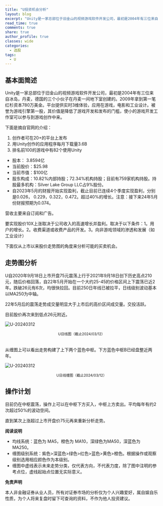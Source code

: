 ```yaml
---
title: "U投资机会分析"
layout: blog
excerpt: "Unity是一家总部位于旧金山的视频游戏软件开发公司，最初是2004年有三位来自冰岛，丹麦，德国的三个小伙子在丹麦一间地下室创建的。2009年拿到第一笔红杉资本780万美金。平台提供实时3维体验，应用在游戏，电影和工业设计。被誉为游戏引擎第一股，其价值是降低了游戏开发和发布的门槛，使小的游戏开发工作室可以参与到游戏创作中来。"
read_time: true
comments: true
share: true
author_profile: true
classes: wide
categories:
  - 选股
tags:
  - U
---
```


## 基本面简述

Unity是一家总部位于旧金山的视频游戏软件开发公司，最初是2004年有三位来自冰岛，丹麦，德国的三个小伙子在丹麦一间地下室创建的。2009年拿到第一笔红杉资本780万美金。平台提供实时3维体验，应用在游戏，电影和工业设计。被誉为游戏引擎第一股，其价值是降低了游戏开发和发布的门槛，使小的游戏开发工作室可以参与到游戏创作中来。

下面是摘自官网的介绍：
1. 创作者可在20+的平台上发布
2. 用Unity创作的应用程序每月下载量3.6B
3. 排名前100的游戏中有82个使用Unity

* 股本： 3.8594亿
* 当前股价：$25.98
* 当前市值：$100亿
* 股东构成：10.82%内部持股；72.34%机构持股；目前有759家机构持股。持股最多机构：Silver Lake Group LLC占9%股份。
* 自2023年5月的财报开始实现盈利，截止目前已连续4个季度实现盈利，分别是0.026， 0.229，0.322，0.472。超过40%的增长。注意：接下来24年5月份财报预期为0.074。

营收主要来自订阅和广告。

要实现股价10X上涨取决于公司收入的高速增长并盈利。取决于以下条件：1。用户的增长。2。收费渠道或收费产品的开发。3。向非游戏领域的渗透和发展（如工业设计）

下面仅从上市以来股价走势图的角度来分析可能的买卖机会。

## 走势图分析

U自2020年9月18日上市开盘75元震荡上行于2021年9月18日创下历史高点210元，随后价格回落，自22年5月开始在一个大约25-45的价格区间上下震荡已近2年。跌破26元有6次，均很快拉回。目前250日年线已被拉平，日线级别波动基本以MA250为中轴。

22年5月后的震荡走势成交量明显大于上市后的高价区间成交量。交投活跃。

目前股价再次来到低点26元附近。

![U-20240312](https://image.olim.cc/2024/2024-03-12-U-j.png)
<small><center>U日线图（截止2024/03/12）</center></small>　

从缠图上可以看出走势构建了上下两个蓝色中枢。下方蓝色中枢B已经盘整近两年。

![U-20240312](https://image.olim.cc/2024/2024-03-12-U-c.png)
<small><center>U日线缠图（截止2024/03/12）</center></small>

## 操作计划

目前仍在中枢震荡，操作上可以在中枢下方买入，中枢上方卖出。平均每年有约2次超过50%的波动空间。

直到某次上涨超过上市开盘价75元再来重新分析走势。

**阅读说明**

* 均线系统：蓝色为 MA5，橙色为 MA10，深绿色为MA50，深蓝色为MA250。
* 缠图级别系统：紫色>深蓝色>绿色>红色>蓝色>黄色>橙色。根据操作或观察级别选用相应颜色作为本级别。
* 缠图中虚线表示未来走势分类，仅代表方向，不代表力度，除了图中注明的参考点位，虚线起始点位置无实际意义。

**免责声明** 

本人非金融证券从业人员，所有对证券市场的分析仅为个人兴趣爱好，属自娱自乐性质，为个人将来复盘时留下可查询的资料，不作为他人投资建议。

